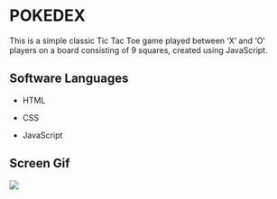 <h1>POKEDEX</h1>

This is a simple classic Tic Tac Toe game played between ‘X’ and ‘O’ players on a board consisting of 9 squares, created using JavaScript.

<h2> Software Languages </h2>

- HTML

- CSS

- JavaScript

<h2> Screen Gif </h2>

![](gitit.gif)